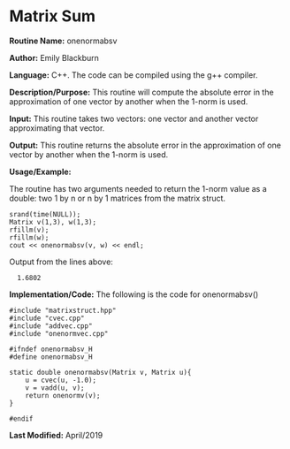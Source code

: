 # Matrix Sum

**Routine Name:**           onenormabsv

**Author:** Emily Blackburn

**Language:** C++. The code can be compiled using the g++ compiler.

**Description/Purpose:** This routine will compute the absolute error in the approximation of one vector by another when the 1-norm is used. 

**Input:** This routine takes two vectors: one vector and another vector approximating that vector.

**Output:** This routine returns the absolute error in the approximation of one vector by another when the 1-norm is used.

**Usage/Example:**

The routine has two arguments needed to return the 1-norm value as a double: two 1 by n or n by 1 matrices from the matrix struct.

    srand(time(NULL));
    Matrix v(1,3), w(1,3);
    rfillm(v);
    rfillm(w);
    cout << onenormabsv(v, w) << endl;

Output from the lines above:

      1.6802

**Implementation/Code:** The following is the code for onenormabsv()

    #include "matrixstruct.hpp"
    #include "cvec.cpp"
    #include "addvec.cpp"
    #include "onenormvec.cpp"

    #ifndef onenormabsv_H
    #define onenormabsv_H

    static double onenormabsv(Matrix v, Matrix u){
        u = cvec(u, -1.0);
        v = vadd(u, v);
        return onenormv(v);
    }

    #endif

**Last Modified:** April/2019
